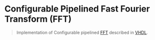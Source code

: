 # Configurable Pipelined Fast Fourier Transform (FFT)
> Implementation of Configurable pipelined [FFT](https://github.com/Mohamed-Sharaf/FFT/edit/main/docs/FFT.md) described in [VHDL](https://github.com/Mohamed-Sharaf/FFT/tree/main/hw/rtl).

